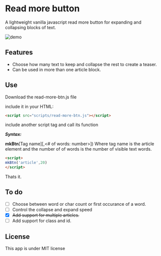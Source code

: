 # Read more button

A lightweight vanilla javascript read more button for expanding and collapsing blocks of text.


![demo](https://github.com/gumbol/read-more-btn/blob/main/images/read-more-btn-demo.gif)


## Features

- Choose how many text to keep and collapse the rest to create a teaser.
- Can be used in more than one article block.

## Use

Download the read-more-btn.js file

include it in your HTML:
```html
<script src="scripts/read-more-btn.js"></script>
```
include another script tag and call its function

_**Syntax:**_

**mkBtn**[Tag name][,\<# of words: number\>])
Where tag name is the article element and the number of of words is the number of visible text words.



```html
<script>
mkBtn('article',20)
</script>
```
Thats it.


## To do
- [ ] Choose between word or char count or first occurance of a word.
- [ ] Control the collapse and expand speed
- [x] ~~Add support for multiple articles.~~
- [ ] Add support for class and id.

## License
This app is under MIT license
